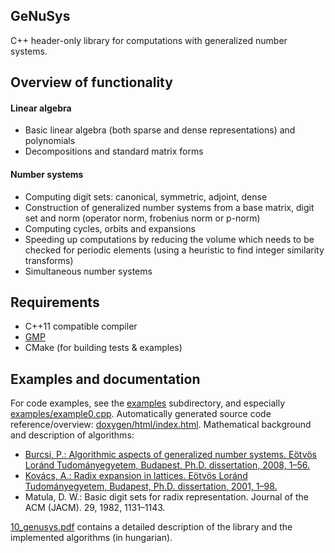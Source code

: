 GeNuSys
-------------
C++ header-only library for computations with generalized number systems.

Overview of functionality
-------------
#### Linear algebra
* Basic linear algebra (both sparse and dense representations) and polynomials
* Decompositions and standard matrix forms

#### Number systems
* Computing digit sets: canonical, symmetric, adjoint, dense
* Construction of generalized number systems from a base matrix, digit set and norm (operator norm, frobenius norm or p-norm)
* Computing cycles, orbits and expansions
* Speeding up computations by reducing the volume which needs to be checked for periodic elements (using a heuristic to find integer similarity transforms)
* Simultaneous number systems

Requirements
-------------
* C++11 compatible compiler
* [GMP](https://gmplib.org/)
* CMake (for building tests & examples)

Examples and documentation
-------------
For code examples, see the [examples](examples) subdirectory, and especially [examples/example0.cpp](examples/example0.cpp).
Automatically generated source code reference/overview: [doxygen/html/index.html](doxygen/html/index.html).
Mathematical background and description of algorithms:
* [Burcsi, P.: Algorithmic aspects of generalized number systems. Eötvös Loránd Tudományegyetem, Budapest, Ph.D. dissertation, 2008, 1–56.](http://www.tnkcs.inf.elte.hu/vedes/Burcsi_Peter_Tezisek_en.pdf)
* [Kovács, A.: Radix expansion in lattices. Eötvös Loránd Tudományegyetem, Budapest, Ph.D.
dissertation, 2001, 1–98.](http://compalg.inf.elte.hu/~attila/pub/phd.ps)
* Matula, D. W.: Basic digit sets for radix representation. Journal of the ACM (JACM). 29, 1982, 1131–1143.

[10_genusys.pdf](10_genusys.pdf) contains a detailed description of the library and the implemented algorithms (in hungarian).
